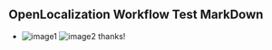 ## OpenLocalization Workflow Test MarkDown
* ![image1](.\b21d0ad3-f200-4eaf-a855-8c7013fa2b14.PNG)   ![image2](.\cde4bfd7-7707-4722-bf2c-a64fb0dd0594.png) 
thanks!